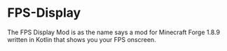 # FPS-Display
The FPS Display Mod is as the name says a mod for Minecraft Forge 1.8.9 written in Kotlin that shows you your FPS onscreen.
